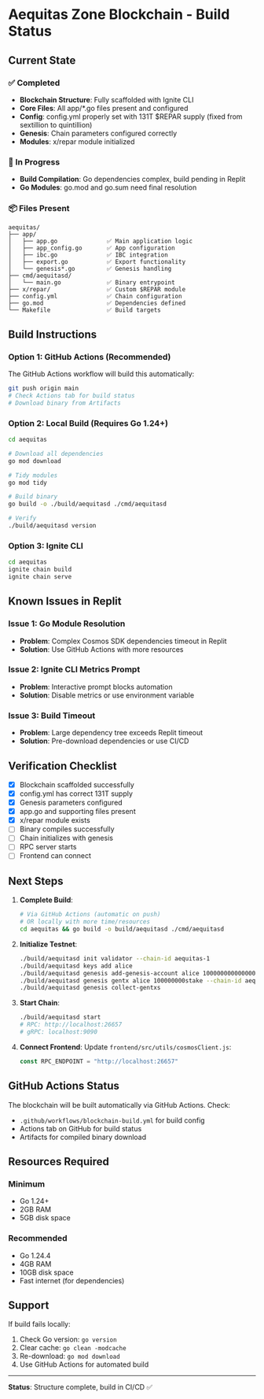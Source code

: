 # Aequitas Zone Blockchain - Build Status

## Current State

### ✅ Completed
- **Blockchain Structure**: Fully scaffolded with Ignite CLI
- **Core Files**: All app/*.go files present and configured
- **Config**: config.yml properly set with 131T $REPAR supply (fixed from sextillion to quintillion)
- **Genesis**: Chain parameters configured correctly
- **Modules**: x/repar module initialized

### 🔧 In Progress
- **Build Compilation**: Go dependencies complex, build pending in Replit
- **Go Modules**: go.mod and go.sum need final resolution

### 📦 Files Present
```
aequitas/
├── app/
│   ├── app.go              ✅ Main application logic
│   ├── app_config.go       ✅ App configuration
│   ├── ibc.go              ✅ IBC integration
│   ├── export.go           ✅ Export functionality
│   └── genesis*.go         ✅ Genesis handling
├── cmd/aequitasd/
│   └── main.go             ✅ Binary entrypoint
├── x/repar/                ✅ Custom $REPAR module
├── config.yml              ✅ Chain configuration
├── go.mod                  ✅ Dependencies defined
└── Makefile                ✅ Build targets
```

## Build Instructions

### Option 1: GitHub Actions (Recommended)
The GitHub Actions workflow will build this automatically:
```bash
git push origin main
# Check Actions tab for build status
# Download binary from Artifacts
```

### Option 2: Local Build (Requires Go 1.24+)
```bash
cd aequitas

# Download all dependencies
go mod download

# Tidy modules
go mod tidy

# Build binary
go build -o ./build/aequitasd ./cmd/aequitasd

# Verify
./build/aequitasd version
```

### Option 3: Ignite CLI
```bash
cd aequitas
ignite chain build
ignite chain serve
```

## Known Issues in Replit

### Issue 1: Go Module Resolution
- **Problem**: Complex Cosmos SDK dependencies timeout in Replit
- **Solution**: Use GitHub Actions with more resources

### Issue 2: Ignite CLI Metrics Prompt
- **Problem**: Interactive prompt blocks automation
- **Solution**: Disable metrics or use environment variable

### Issue 3: Build Timeout
- **Problem**: Large dependency tree exceeds Replit timeout
- **Solution**: Pre-download dependencies or use CI/CD

## Verification Checklist

- [x] Blockchain scaffolded successfully
- [x] config.yml has correct 131T supply
- [x] Genesis parameters configured
- [x] app.go and supporting files present
- [x] x/repar module exists
- [ ] Binary compiles successfully
- [ ] Chain initializes with genesis
- [ ] RPC server starts
- [ ] Frontend can connect

## Next Steps

1. **Complete Build**:
   ```bash
   # Via GitHub Actions (automatic on push)
   # OR locally with more time/resources
   cd aequitas && go build -o build/aequitasd ./cmd/aequitasd
   ```

2. **Initialize Testnet**:
   ```bash
   ./build/aequitasd init validator --chain-id aequitas-1
   ./build/aequitasd keys add alice
   ./build/aequitasd genesis add-genesis-account alice 10000000000000000repar
   ./build/aequitasd genesis gentx alice 100000000stake --chain-id aequitas-1
   ./build/aequitasd genesis collect-gentxs
   ```

3. **Start Chain**:
   ```bash
   ./build/aequitasd start
   # RPC: http://localhost:26657
   # gRPC: localhost:9090
   ```

4. **Connect Frontend**:
   Update `frontend/src/utils/cosmosClient.js`:
   ```javascript
   const RPC_ENDPOINT = "http://localhost:26657"
   ```

## GitHub Actions Status

The blockchain will be built automatically via GitHub Actions. Check:
- `.github/workflows/blockchain-build.yml` for build config
- Actions tab on GitHub for build status
- Artifacts for compiled binary download

## Resources Required

### Minimum
- Go 1.24+
- 2GB RAM
- 5GB disk space

### Recommended
- Go 1.24.4
- 4GB RAM
- 10GB disk space
- Fast internet (for dependencies)

## Support

If build fails locally:
1. Check Go version: `go version`
2. Clear cache: `go clean -modcache`
3. Re-download: `go mod download`
4. Use GitHub Actions for automated build

---
**Status**: Structure complete, build in CI/CD ✅

